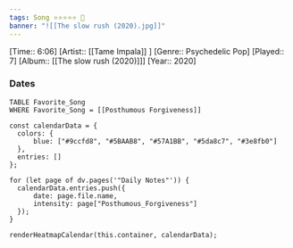 ```yaml
---
tags: Song ⭐⭐⭐⭐⭐ 💛
banner: "![[The slow rush (2020).jpg]]"
---
```

[Time:: 6:06]
[Artist:: [[Tame Impala]] ]
[Genre:: Psychedelic Pop]
[Played:: 7]
[Album:: [[The slow rush (2020)]]]
[Year:: 2020]
### Dates
````dataview
TABLE Favorite_Song
WHERE Favorite_Song = [[Posthumous Forgiveness]]
````
  ```dataviewjs
const calendarData = { 
	colors: { 
		blue: ["#9ccfd8", "#5BAAB8", "#57A1BB", "#5da8c7", "#3e8fb0"] 
	}, 
	entries: [] 
}; 

for (let page of dv.pages('"Daily Notes"')) { 
	calendarData.entries.push({ 
		date: page.file.name, 
		intensity: page["Posthumous_Forgiveness"]
	}); 
} 

renderHeatmapCalendar(this.container, calendarData);
```
